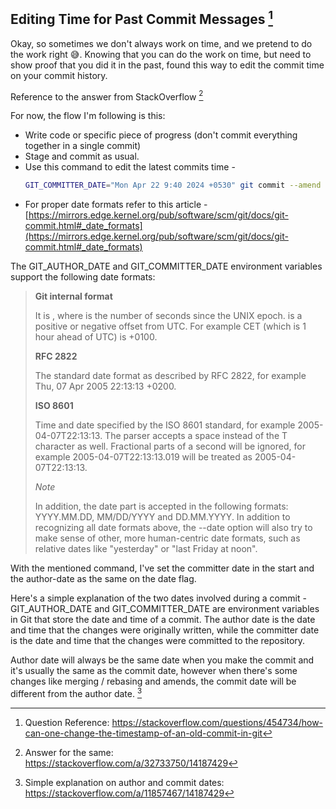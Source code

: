 ## Editing Time for Past Commit Messages [^1]

Okay, so sometimes we don't always work on time, and we pretend to do the work right 😅. Knowing that you can do the work on time, but need to show proof that you did it in the past, found this way to edit the commit time on your commit history.

Reference to the answer from StackOverflow [^2]

For now, the flow I'm following is this:

- Write code or specific piece of progress (don't commit everything together in a single commit)
- Stage and commit as usual.
- Use this command to edit the latest commits time -
  ```bash
  GIT_COMMITTER_DATE="Mon Apr 22 9:40 2024 +0530" git commit --amend --date "Mon Apr 22 9:40 2024 +0530" --no-edit
  ```
- For proper date formats refer to this article - [https://mirrors.edge.kernel.org/pub/software/scm/git/docs/git-commit.html#_date_formats](https://mirrors.edge.kernel.org/pub/software/scm/git/docs/git-commit.html#_date_formats)

The GIT_AUTHOR_DATE and GIT_COMMITTER_DATE environment variables support the following date formats:

> **Git internal format**
> 
> It is <unix-timestamp> <time-zone-offset>, where <unix-timestamp> is the number of seconds since the UNIX epoch. <time-zone-offset> is a positive or negative offset from UTC. For example CET (which is 1 hour ahead of UTC) is +0100.
>
> **RFC 2822**
> 
> The standard date format as described by RFC 2822, for example Thu, 07 Apr 2005 22:13:13 +0200.
>
> **ISO 8601**
>
> Time and date specified by the ISO 8601 standard, for example 2005-04-07T22:13:13. The parser accepts a space instead of the T character as well. Fractional parts of a second will be ignored, for example 2005-04-07T22:13:13.019 will be treated as 2005-04-07T22:13:13.
>
> *Note*
> 
> In addition, the date part is accepted in the following formats: YYYY.MM.DD, MM/DD/YYYY and DD.MM.YYYY.
> In addition to recognizing all date formats above, the --date option will also try to make sense of other, more human-centric date formats, such as relative dates like "yesterday" or "last Friday at noon".

With the mentioned command, I've set the committer date in the start and the author-date as the same on the date flag.

Here's a simple explanation of the two dates involved during a commit - GIT_AUTHOR_DATE and GIT_COMMITTER_DATE are environment variables in Git that store the date and time of a commit. The author date is the date and time that the changes were originally written, while the committer date is the date and time that the changes were committed to the repository.

Author date will always be the same date when you make the commit and it's usually the same as the commit date, however when there's some changes like merging / rebasing and amends, the commit date will be different from the author date. [^3]

[^1]: Question Reference: https://stackoverflow.com/questions/454734/how-can-one-change-the-timestamp-of-an-old-commit-in-git
[^2]: Answer for the same: https://stackoverflow.com/a/32733750/14187429
[^3]: Simple explanation on author and commit dates: https://stackoverflow.com/a/11857467/14187429
